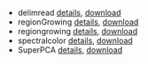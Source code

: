 - delimread [details]( https://www.mathworks.com/matlabcentral/fileexchange/52423-delimread), [download](https://www.mathworks.com/matlabcentral/mlc-downloads/downloads/submissions/52423/versions/3/download/zip)
- regionGrowing [details](https://www.mathworks.com/matlabcentral/fileexchange/32532-region-growing-2d-3d-grayscale), [download](https://www.mathworks.com/matlabcentral/mlc-downloads/downloads/submissions/32532/versions/6/download/zip)
- regiongrowing [details](https://www.mathworks.com/matlabcentral/fileexchange/19084-region-growing), [download](https://www.mathworks.com/matlabcentral/mlc-downloads/downloads/submissions/19084/versions/1/download/zip)
- spectralcolor [details](https://www.mathworks.com/matlabcentral/fileexchange/7021-spectral-and-xyz-color-functions), [download](https://www.mathworks.com/matlabcentral/mlc-downloads/downloads/submissions/7021/versions/2/download/zip)
- SuperPCA [details](https://github.com/junjun-jiang/SuperPCA), [download](https://github.com/junjun-jiang/SuperPCA/archive/refs/heads/master.zip)
 